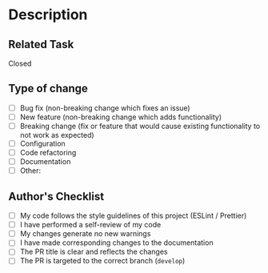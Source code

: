 # Description

<!--

For example: Create a pull request template with a clear structure for describing proposed changes and the rationale behind them

-->

## Related Task

Closed

## Type of change

- [ ] Bug fix (non-breaking change which fixes an issue)
- [ ] New feature (non-breaking change which adds functionality)
- [ ] Breaking change (fix or feature that would cause existing functionality to not work as expected)
- [ ] Configuration
- [ ] Code refactoring
- [ ] Documentation
- [ ] Other:

## Author's Checklist

- [ ] My code follows the style guidelines of this project (ESLint / Prettier)
- [ ] I have performed a self-review of my code
- [ ] My changes generate no new warnings
- [ ] I have made corresponding changes to the documentation
- [ ] The PR title is clear and reflects the changes
- [ ] The PR is targeted to the correct branch (`develop`)
